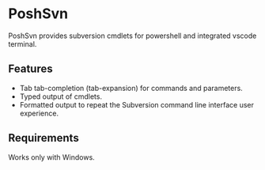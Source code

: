 ﻿# PoshSvn

PoshSvn provides subversion cmdlets for powershell and integrated vscode terminal.

## Features

- Tab tab-completion (tab-expansion) for commands and parameters.
- Typed output of cmdlets.
- Formatted output to repeat the Subversion command line interface user experience.

## Requirements

Works only with Windows.

